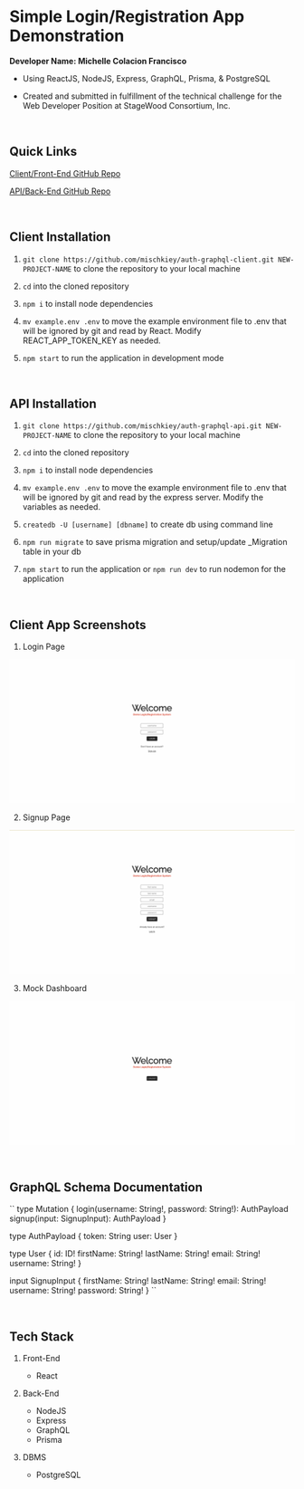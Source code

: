 # Simple Login/Registration App Demonstration

**Developer Name: Michelle Colacion Francisco**

* Using ReactJS, NodeJS, Express, GraphQL, Prisma, & PostgreSQL

* Created and submitted in fulfillment of the technical challenge for the Web Developer Position at StageWood Consortium, Inc.

<br>

## Quick Links

[Client/Front-End GitHub Repo](https://github.com/mischkiey/auth-graphql-client.git)

[API/Back-End GitHub Repo](https://github.com/mischkiey/auth-graphql-api.git)

<br>

## Client Installation

1. `git clone https://github.com/mischkiey/auth-graphql-client.git NEW-PROJECT-NAME` to clone the repository to your local machine

2. `cd` into the cloned repository

3. `npm i` to install node dependencies

4. `mv example.env .env` to move the example environment file to .env that will be ignored by git and read by React. Modify REACT_APP_TOKEN_KEY as needed.

5. `npm start` to run the application in development mode

<br>

## API Installation

1. `git clone https://github.com/mischkiey/auth-graphql-api.git NEW-PROJECT-NAME` to clone the repository to your local machine

2. `cd` into the cloned repository

3. `npm i` to install node dependencies

4. `mv example.env .env` to move the example environment file to .env that will be ignored by git and read by the express server. Modify the variables as needed.

5. `createdb -U [username] [dbname]` to create db using command line

6. `npm run migrate` to save prisma migration and setup/update _Migration table in your db

7. `npm start` to run the application or `npm run dev` to run nodemon for the application

<br>

## Client App Screenshots

1. Login Page

![Login Page](./images/login-page.png)

2. Signup Page

![Login Page](./images/signup-page.png)

3. Mock Dashboard

![Login Page](./images/mock-dashboard-page.png)

<br>

## GraphQL Schema Documentation

``
type Mutation {
    login(username: String!, password: String!): AuthPayload
    signup(input: SignupInput): AuthPayload
  }

  type AuthPayload {
    token: String
    user: User
  }

  type User  {
    id: ID!
    firstName: String!
    lastName: String!
    email: String!
    username: String!
  }

  input SignupInput {
    firstName: String!
    lastName: String!
    email: String!
    username: String!
    password: String!
  }
``

<br>

## Tech Stack

1. Front-End
    * React

2. Back-End
    * NodeJS
    * Express
    * GraphQL
    * Prisma

3. DBMS
    * PostgreSQL